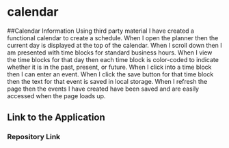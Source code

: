 # calendar

##Calendar Information
Using third party material I have created a functional calendar to create a schedule. When I open the planner then the current day is displayed at the top of the calendar. When I scroll down then I am presented with time blocks for standard business hours. When I view the time blocks for that day then each time block is color-coded to indicate whether it is in the past, present, or future. When I click into a time block then I can enter an event. When I click the save button for that time block then the text for that event is saved in local storage. When I refresh the page then the events I have created have been saved and are easily accessed when the page loads up.

## Link to the Application

### Repository Link

